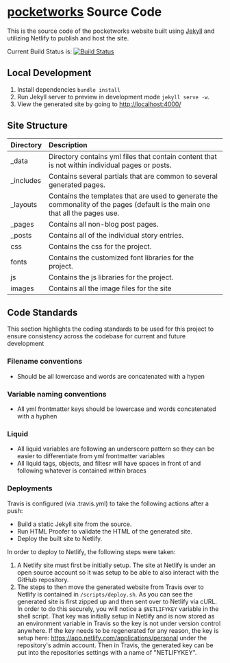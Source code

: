# [pocketworks](http://www.pocketworks.co.uk/) Source Code

This is the source code of the pocketworks website built using [Jekyll](http://jekyllrb.com) and utilizing Netlify to publish and host the site.

Current Build Status is: [![Build Status](https://secure.travis-ci.org/pocketworks/pocketworks-web.png?branch=master)](https://travis-ci.org/pocketworks/pocketworks-web)



## Local Development

1. Install dependencies `bundle install`
2. Run Jekyll server to preview in development mode `jekyll serve -w`.
3. View the generated site by going to [http://localhost:4000/](http://localhost:4000/)

## Site Structure

| Directory | Description |
| ------------- |:------------- |
| _data | Directory contains yml files that contain content that is not within individual pages or posts. |
| _includes | Contains several partials that are common to several generated pages. |
| _layouts | Contains the templates that are used to generate the commonality of the pages (default is the main one that all the pages use. |
| _pages | Contains all non-blog post pages. |
| _posts | Contains all of the individual story entries. |
| css | Contains the css for the project. |
| fonts | Contains the customized font libraries for the project. |
| js | Contains the js libraries for the project. |
| images | Contains all the image files for the site |

## Code Standards

This section highlights the coding standards to be used for this project to ensure consistency across the codebase for current and future development

### Filename conventions

- Should be all lowercase and words are concatenated with a hypen

### Variable naming conventions

- All yml frontmatter keys should be lowercase and words concatenated with a hyphen

### Liquid

- All liquid variables are following an underscore pattern so they can be easier to differentiate from yml frontmatter variables
- All liquid tags, objects, and filtesr will have spaces in front of and following whatever is contained within braces

### Deployments

Travis is configured (via .travis.yml) to take the following actions after a push:

- Build a static Jekyll site from the source.
- Run HTML Proofer to validate the HTML of the generated site.
- Deploy the built site to Netlify.

In order to deploy to Netlify, the following steps were taken:
1. A Netlify site must first be initially setup.  The site at Netlify is under an open source account so it was setup to be able to also interact with the GitHub repository.
2. The steps to then move the generated website from Travis over to Netlify is contained in `/scripts/deploy.sh`.  As you can see the generated site is first zipped up and then sent over to Netlify via cURL.  In order to do this securely, you will notice a `$NETLIFYKEY` variable in the shell script.  That key was initially setup in Netlify and is now stored as an environment variable in Travis so the key is not under version control anywhere.  If the key needs to be regenerated for any reason, the key is setup here: https://app.netlify.com/applications/personal under the repository's admin account.  Then in Travis, the generated key can be put into the repositories settings with a name of "NETLIFYKEY".
